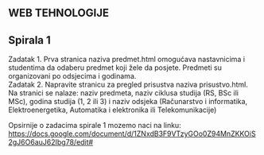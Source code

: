 ## WEB TEHNOLOGIJE

## Spirala 1

Zadatak 1. Prva stranica naziva predmet.html omogućava nastavnicima i studentima da odaberu predmet koji žele da posjete. Predmeti su organizovani po odsjecima i godinama.<br />
Zadatak 2. Napravite stranicu za pregled prisustva naziva prisustvo.html. Na stranici se nalaze: naziv predmeta, naziv ciklusa studija (RS, BSc ili MSc), godina studija (1, 2 ili 3) i naziv odsjeka (Računarstvo i informatika, Elektroenergetika, Automatika i elektronika ili Telekomunikacije)<br />

Opsirnije o zadacima spirale 1 mozemo naci na linku: https://docs.google.com/document/d/1ZNxdB3F9VTzyGOo0Z94MnZKKOiS2gJ6O6auJ62Ibg78/edit#
